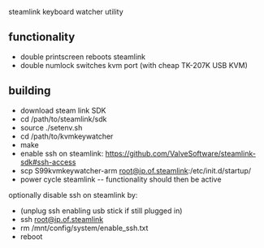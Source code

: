 steamlink keyboard watcher utility

functionality
-------------

- double printscreen reboots steamlink
- double numlock switches kvm port (with cheap TK-207K USB KVM)

building
--------

- download steam link SDK
- cd /path/to/steamlink/sdk
- source ./setenv.sh
- cd /path/to/kvmkeywatcher
- make
- enable ssh on steamlink: https://github.com/ValveSoftware/steamlink-sdk#ssh-access
- scp S99kvmkeywatcher-arm root@ip.of.steamlink:/etc/init.d/startup/
- power cycle steamlink -- functionality should then be active

optionally disable ssh on steamlink by:

- (unplug ssh enabling usb stick if still plugged in)
- ssh root@ip.of.steamlink
- rm /mnt/config/system/enable_ssh.txt
- reboot
